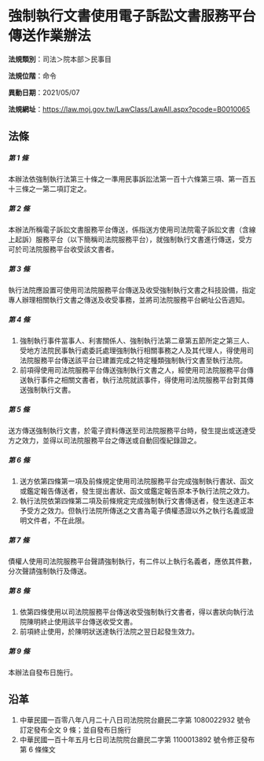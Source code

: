 # 強制執行文書使用電子訴訟文書服務平台傳送作業辦法




**法規類別**：司法＞院本部＞民事目

**法規位階**：命令

**異動日期**：2021/05/07  

**法規網址**：https://law.moj.gov.tw/LawClass/LawAll.aspx?pcode=B0010065



## 法條
##### 第 1 條
本辦法依強制執行法第三十條之一準用民事訴訟法第一百十六條第三項、第一百五十三條之一第二項訂定之。

##### 第 2 條
本辦法所稱電子訴訟文書服務平台傳送，係指送方使用司法院電子訴訟文書（含線上起訴）服務平台（以下簡稱司法院服務平台），就強制執行文書進行傳送，受方可於司法院服務平台收受該文書者。

##### 第 3 條
執行法院應設置可使用司法院服務平台傳送及收受強制執行文書之科技設備，指定專人辦理相關執行文書之傳送及收受事務，並將司法院服務平台網址公告週知。

##### 第 4 條
1. 強制執行事件當事人、利害關係人、強制執行法第二章第五節所定之第三人、受地方法院民事執行處委託處理強制執行相關事務之人及其代理人，得使用司法院服務平台傳送該平台已建置完成之特定種類強制執行文書至執行法院。
1. 前項得使用司法院服務平台傳送強制執行文書之人，經使用司法院服務平台傳送執行事件之相關文書者，執行法院就該事件，得使用司法院服務平台對其傳送強制執行文書。

##### 第 5 條
送方傳送強制執行文書，於電子資料傳送至司法院服務平台時，發生提出或送達受方之效力，並得以司法院服務平台之傳送或自動回復紀錄證之。

##### 第 6 條
1. 送方依第四條第一項及前條規定使用司法院服務平台完成強制執行書狀、函文或鑑定報告傳送者，發生提出書狀、函文或鑑定報告原本予執行法院之效力。
1. 執行法院依第四條第二項及前條規定完成強制執行文書傳送者，發生送達正本予受方之效力。但執行法院所傳送之文書為電子債權憑證以外之執行名義或證明文件者，不在此限。

##### 第 7 條
債權人使用司法院服務平台聲請強制執行，有二件以上執行名義者，應依其件數，分次聲請強制執行及傳送。

##### 第 8 條
1. 依第四條使用以司法院服務平台傳送收受強制執行文書者，得以書狀向執行法院陳明終止使用該平台傳送收受文書。
1. 前項終止使用，於陳明狀送達執行法院之翌日起發生效力。

##### 第 9 條
本辦法自發布日施行。

## 沿革
1. 中華民國一百零八年八月二十八日司法院院台廳民二字第 1080022932 號令訂定發布全文 9  條；並自發布日施行
1. 中華民國一百十年五月七日司法院院台廳民二字第 1100013892 號令修正發布第 6  條條文

